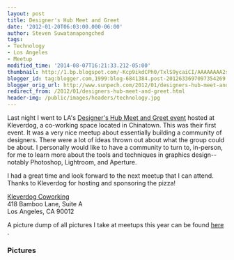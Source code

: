 ```yaml
---
layout: post
title: Designer's Hub Meet and Greet
date: '2012-01-20T06:03:00.000-06:00'
author: Steven Suwatanapongched
tags:
- Technology
- Los Angeles
- Meetup
modified_time: '2014-08-07T16:21:33.212-05:00'
thumbnail: http://1.bp.blogspot.com/-Kcp9ikdCPh0/TxlS9ycaiCI/AAAAAAAA2sA/HHwSnU_FCbk/s600/2012-01-19+at+19-50-48.jpg
blogger_id: tag:blogger.com,1999:blog-6841384.post-2012633697097354269
blogger_orig_url: http://www.sunpech.com/2012/01/designers-hub-meet-and-greet.html
redirect_from: /2012/01/designers-hub-meet-and-greet.html
header-img: /public/images/headers/technology.jpg
---
```


Last night I went to LA's <a href="http://www.meetup.com/Designers-Hub/events/48232482/">Designer's Hub Meet and Greet event</a>
 hosted at Kleverdog, a co-working space located in Chinatown. This was their first event. It was a very nice meetup about essentially building a community of designers. There were a lot of ideas thrown out about what the group could be about. I personally would like to have a community to turn to, in-person, for me to learn more about the tools and techniques in graphics design-- notably Photoshop, Lightroom, and Aperture.

I had a great time and look forward to the next meetup that I can attend. Thanks to Kleverdog for hosting and sponsoring the pizza!

<a href="http://kleverdogcoworking.com/">Kleverdog Coworking</a><br/>
418 Bamboo Lane, Suite A<br />
Los Angeles, CA 90012

A picture dump of all pictures I take at meetups this year can be found <a href="https://picasaweb.google.com/101693597219413173200/2012Meetups">here</a>
.

### Pictures

<a href="http://1.bp.blogspot.com/-Kcp9ikdCPh0/TxlS9ycaiCI/AAAAAAAA2sA/HHwSnU_FCbk/s600/2012-01-19+at+19-50-48.jpg" alt=""><img   border="0"  src="http://1.bp.blogspot.com/-Kcp9ikdCPh0/TxlS9ycaiCI/AAAAAAAA2sA/HHwSnU_FCbk/s320/2012-01-19+at+19-50-48.jpg" alt=""  /></a>

<a href="http://2.bp.blogspot.com/-XXSqiR7kfzo/TxlS-6VqlnI/AAAAAAAA2sI/hFsH7ePzKfo/s600/2012-01-19+at+19-51-09.jpg" alt=""><img   border="0"  src="http://2.bp.blogspot.com/-XXSqiR7kfzo/TxlS-6VqlnI/AAAAAAAA2sI/hFsH7ePzKfo/s320/2012-01-19+at+19-51-09.jpg" alt=""  /></a>

<a href="http://2.bp.blogspot.com/-ChxWbFuOpyY/TxlS_Q2YfqI/AAAAAAAA2sQ/q0CszirAXDE/s600/2012-01-19+at+19-51-33.jpg" alt=""><img   border="0"  src="http://2.bp.blogspot.com/-ChxWbFuOpyY/TxlS_Q2YfqI/AAAAAAAA2sQ/q0CszirAXDE/s320/2012-01-19+at+19-51-33.jpg" alt=""  /></a>

<a href="http://4.bp.blogspot.com/-60XzlvW9lJk/TxlTAFkRVHI/AAAAAAAA2sY/xplVLaDqnv8/s600/2012-01-19+at+19-54-52.jpg" alt=""><img   border="0"  src="http://4.bp.blogspot.com/-60XzlvW9lJk/TxlTAFkRVHI/AAAAAAAA2sY/xplVLaDqnv8/s320/2012-01-19+at+19-54-52.jpg" alt=""  /></a>

<a href="http://1.bp.blogspot.com/-TZpEgZ80N-w/TxlTCKvPoeI/AAAAAAAA2sw/r2aupuwYFkw/s600/2012-01-19+at+20-11-07.jpg" alt=""><img   border="0"  src="http://1.bp.blogspot.com/-TZpEgZ80N-w/TxlTCKvPoeI/AAAAAAAA2sw/r2aupuwYFkw/s320/2012-01-19+at+20-11-07.jpg" alt=""  /></a>

<a href="http://3.bp.blogspot.com/-ZwkYBW8Ozgk/TxlTCh97BoI/AAAAAAAA2s4/0ELJ1sR-al0/s600/2012-01-19+at+20-12-15.jpg" alt=""><img   border="0"  src="http://3.bp.blogspot.com/-ZwkYBW8Ozgk/TxlTCh97BoI/AAAAAAAA2s4/0ELJ1sR-al0/s320/2012-01-19+at+20-12-15.jpg" alt=""  /></a>

<a href="http://3.bp.blogspot.com/-iVEh7wr2oUk/TxlTFJ94d9I/AAAAAAAA2tY/o-pYRBV0EkM/s600/2012-01-19+at+20-23-59.jpg" alt=""><img   border="0"  src="http://3.bp.blogspot.com/-iVEh7wr2oUk/TxlTFJ94d9I/AAAAAAAA2tY/o-pYRBV0EkM/s320/2012-01-19+at+20-23-59.jpg" alt=""  /></a>

<a href="http://4.bp.blogspot.com/-jlMLnwnymOw/TxlTFu5EVOI/AAAAAAAA2tg/SbsI_7uWAkI/s600/2012-01-19+at+20-31-36.jpg" alt=""><img   border="0"  src="http://4.bp.blogspot.com/-jlMLnwnymOw/TxlTFu5EVOI/AAAAAAAA2tg/SbsI_7uWAkI/s320/2012-01-19+at+20-31-36.jpg" alt=""  /></a>

<a href="http://3.bp.blogspot.com/-_kHCRYlk88Q/TxlTGRu_1AI/AAAAAAAA2to/8E_WnXLj-iQ/s600/2012-01-19+at+20-37-45.jpg" alt=""><img   border="0"  src="http://3.bp.blogspot.com/-_kHCRYlk88Q/TxlTGRu_1AI/AAAAAAAA2to/8E_WnXLj-iQ/s320/2012-01-19+at+20-37-45.jpg" alt=""  /></a>

<a href="http://3.bp.blogspot.com/-rxqd6Bz0wS0/TxlTG70IsNI/AAAAAAAA2tw/IPXJy7c67fc/s600/2012-01-19+at+20-52-43.jpg" alt=""><img   border="0"  src="http://3.bp.blogspot.com/-rxqd6Bz0wS0/TxlTG70IsNI/AAAAAAAA2tw/IPXJy7c67fc/s320/2012-01-19+at+20-52-43.jpg" alt=""  /></a>

<a href="http://3.bp.blogspot.com/-oIz8Cn3ncUg/TxlTIWWFIdI/AAAAAAAA2uA/XpN1QQQFO60/s600/2012-01-19+at+20-56-13.jpg" alt=""><img   border="0"  src="http://3.bp.blogspot.com/-oIz8Cn3ncUg/TxlTIWWFIdI/AAAAAAAA2uA/XpN1QQQFO60/s320/2012-01-19+at+20-56-13.jpg" alt=""  /></a>

<a href="http://4.bp.blogspot.com/-v8_1cdleiPQ/TxlTJ_DjDwI/AAAAAAAA2uQ/HwffxOo_WtM/s600/2012-01-19+at+21-09-35.jpg" alt=""><img   border="0"  src="http://4.bp.blogspot.com/-v8_1cdleiPQ/TxlTJ_DjDwI/AAAAAAAA2uQ/HwffxOo_WtM/s320/2012-01-19+at+21-09-35.jpg" alt=""  /></a>

<a href="http://3.bp.blogspot.com/-8AtQalIs-bM/TxlTKsF7vZI/AAAAAAAA2uY/75RKcffVjmw/s600/2012-01-19+at+21-09-51.jpg" alt=""><img   border="0"  src="http://3.bp.blogspot.com/-8AtQalIs-bM/TxlTKsF7vZI/AAAAAAAA2uY/75RKcffVjmw/s320/2012-01-19+at+21-09-51.jpg" alt=""  /></a>

<a href="http://1.bp.blogspot.com/-LUXbNJqbPEM/TxlTL2rqYuI/AAAAAAAA2uo/Qyh93sDf4HI/s600/2012-01-19+at+21-10-05.jpg" alt=""><img   border="0"  src="http://1.bp.blogspot.com/-LUXbNJqbPEM/TxlTL2rqYuI/AAAAAAAA2uo/Qyh93sDf4HI/s320/2012-01-19+at+21-10-05.jpg" alt=""  /></a>

<a href="http://1.bp.blogspot.com/-oVwG8AZYlIY/TxlTMZCtPFI/AAAAAAAA2uw/_J9rjt_Y4bw/s600/2012-01-19+at+21-10-16.jpg" alt=""><img   border="0"  src="http://1.bp.blogspot.com/-oVwG8AZYlIY/TxlTMZCtPFI/AAAAAAAA2uw/_J9rjt_Y4bw/s320/2012-01-19+at+21-10-16.jpg" alt=""  /></a>

<a href="http://4.bp.blogspot.com/-py0JANEIoKI/TxlTMwDSUjI/AAAAAAAA2u4/Hg8RDhxWaHo/s600/2012-01-19+at+21-10-36.jpg" alt=""><img   border="0"  src="http://4.bp.blogspot.com/-py0JANEIoKI/TxlTMwDSUjI/AAAAAAAA2u4/Hg8RDhxWaHo/s320/2012-01-19+at+21-10-36.jpg" alt=""  /></a>
